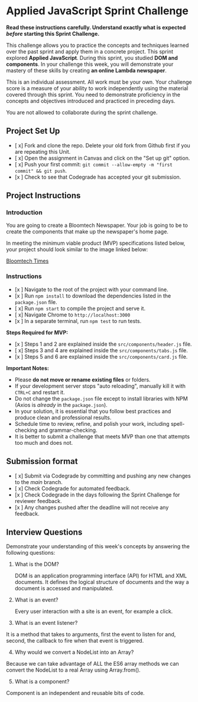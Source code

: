# Applied JavaScript Sprint Challenge

**Read these instructions carefully. Understand exactly what is expected _before_ starting this Sprint Challenge.**

This challenge allows you to practice the concepts and techniques learned over the past sprint and apply them in a concrete project. This sprint explored **Applied JavaScript**. During this sprint, you studied **DOM and components**. In your challenge this week, you will demonstrate your mastery of these skills by creating **an online Lambda newspaper**.

This is an individual assessment. All work must be your own. Your challenge score is a measure of your ability to work independently using the material covered through this sprint. You need to demonstrate proficiency in the concepts and objectives introduced and practiced in preceding days.

You are not allowed to collaborate during the sprint challenge.

## Project Set Up

- [ x] Fork and clone the repo. Delete your old fork from Github first if you are repeating this Unit.
- [ x] Open the assignment in Canvas and click on the "Set up git" option.
- [ x] Push your first commit: `git commit --allow-empty -m "first commit" && git push`.
- [x ] Check to see that Codegrade has accepted your git submission.

## Project Instructions

### Introduction

You are going to create a Bloomtech Newspaper. Your job is going to be to create the components that make up the newspaper's home page.

In meeting the minimum viable product (MVP) specifications listed below, your project should look similar to the image linked below:

[Bloomtech Times](https://tk-assets.lambdaschool.com/cac4803c-6e8f-4846-be0e-b20d82a34a73_lambda-times.png)

### Instructions

- [x ] Navigate to the root of the project with your command line.
- [x ] Run `npm install` to download the dependencies listed in the `package.json` file.
- [ x] Run `npm start` to compile the project and serve it.
- [ x] Navigate Chrome to `http://localhost:3000`
- [x ] In a separate terminal, run `npm test` to run tests.

**Steps Required for MVP:**

- [x ] Steps 1 and 2 are explained inside the `src/components/header.js` file.
- [ x] Steps 3 and 4 are explained inside the `src/components/tabs.js` file.
- [x ] Steps 5 and 6 are explained inside the `src/components/card.js` file.

**Important Notes:**

- Please **do not move or rename existing files** or folders.
- If your development server stops "auto reloading", manually kill it with `CTRL+C` and restart it.
- Do not change the `package.json` file except to install libraries with NPM (Axios is _already_ in the `package.json`).
- In your solution, it is essential that you follow best practices and produce clean and professional results.
- Schedule time to review, refine, and polish your work, including spell-checking and grammar-checking.
- It is better to submit a challenge that meets MVP than one that attempts too much and does not.

## Submission format

- [ x] Submit via Codegrade by committing and pushing any new changes to the _main_ branch.
- [ x] Check Codegrade for automated feedback.
- [x ] Check Codegrade in the days following the Sprint Challenge for reviewer feedback.
- [x ] Any changes pushed after the deadline will not receive any feedback.

## Interview Questions

Demonstrate your understanding of this week's concepts by answering the following questions:

1. What is the DOM?

   DOM is an application programming interface (API) for HTML and XML documents. It defines the logical structure of documents and the way a document is accessed and manipulated.

2. What is an event?

   Every user interaction with a site is an event, for example a click.

3. What is an event listener?

It is a method that takes to arguments, first the event to listen for and, second, the callback to fire when that event is triggered.

4. Why would we convert a NodeList into an Array?

Because we can take advantage of ALL the ES6 array methods we can convert the NodeList to a real Array using Array.from().

5. What is a component?

Component is an independent and reusable bits of code.
